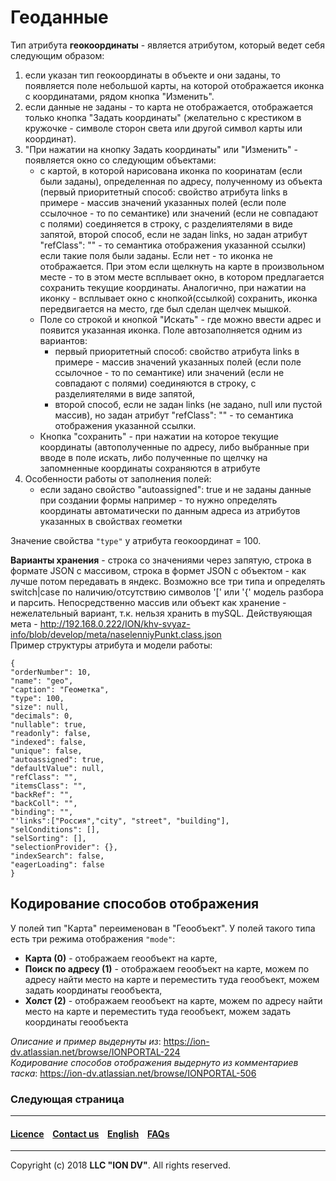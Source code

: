 # Геоданные

Тип атрибута **геокоординаты** - является атрибутом, который ведет себя следующим образом:

1. если указан тип геокоординаты в объекте и они заданы, то появляется поле небольшой карты, на которой отображается иконка с координатами, рядом кнопка "Изменить".
2. если данные не заданы - то карта не отображается, отображается только кнопка "Задать координаты" (желательно с крестиком в кружочке - символе сторон света или другой символ карты или координат).
3. "При нажатии на кнопку Задать координаты" или "Изменить" - появляется окно со следующим объектами:
    * с картой, в которой нарисована иконка по кооринатам (если были заданы), определенная по адресу, полученному из объекта (первый приоритетный способ: свойство атрибута links в примере - массив значений указанных полей (если поле ссылочное - то по семантике) или значений (если не совпадают с полями) соединяется в строку, с разделиятелями в виде запятой, второй способ, если не задан links, но задан атрибут "refClass": "" - то семантика отображения указанной ссылки) если такие поля были заданы. Если нет - то иконка не отображается. При этом если щелкнуть на карте в произвольном месте - то в этом месте всплывает окно, в котором предлагается сохранить текущие координаты. Аналогично, при нажатии на иконку - всплывает окно с кнопкой(ссылкой) сохранить, иконка передвигается на место, где был сделан щелчек мышкой.
    * Поле со строкой и кнопкой "Искать" - где можно ввести адрес и появится указанная иконка. Поле автозаполняется одним из вариантов:
       * первый приоритетный способ: свойство атрибута links в примере - массив значений указанных полей (если поле ссылочное - то по семантике) или значений (если не совпадают с полями) соединяются в строку, с разделиятелями в виде запятой,
       * второй способ, если не задан links (не задано, null или пустой массив), но задан атрибут "refClass": "" - то семантика отображения указанной ссылки.
    * Кнопка "сохранить" - при нажатии на которое текущие координаты (автополученные по адресу, либо выбранные при вводе в поле искать, либо полученные по щелчку на запомненные координаты сохраняются в атрибуте
4. Особенности работы от заполнения полей:
    * если задано свойство "autoassigned": true и не заданы данные при создании формы например - то нужно определять координаты автоматически по данным адреса из атрибутов указанных в свойствах геометки

Значение свойства `"type"` у атрибута геокоординат = 100.  

**Варианты хранения** - строка со значениями через запятую, строка в формате JSON с массивом, строка в формет JSON с объектом - как лучше потом передавать в яндекс. Возможно все три типа и определять switch|case по наличию/отсутствию символов '[' или '{' модель разбора и парсить. Непосредственно массив или объект как хранение - нежелательный вариант, т.к. нельзя хранить в mySQL. Действуяющая мета - http://192.168.0.222/ION/khv-svyaz-info/blob/develop/meta/naselenniyPunkt.class.json   
Пример структуры атрибута и модели работы: 
```
{
"orderNumber": 10,
"name": "geo",
"caption": "Геометка",
"type": 100,
"size": null,
"decimals": 0,
"nullable": true,
"readonly": false,
"indexed": false,
"unique": false,
"autoassigned": true, 
"defaultValue": null,
"refClass": "",
"itemsClass": "",
"backRef": "",
"backColl": "",
"binding": "",
"'links":["Россия","city", "street", "building"],
"selConditions": [],
"selSorting": [],
"selectionProvider": {},
"indexSearch": false,
"eagerLoading": false
}
```

## Кодирование способов отображения

У полей тип "Карта" переименован в "Геообъект". У полей такого типа есть три режима отображения `"mode"`:   

* **Карта (0)** - отображаем геообъект на карте,
* **Поиск по адресу (1)** - отображаем геообъект на карте, можем по адресу найти место на карте и переместить туда геообъект, можем задать координаты геообъекта, 
* **Холст (2)** - отображаем геообъект на карте, можем по адресу найти место на карте и переместить туда геообъект, можем задать координаты геообъекта

_Описание и пример выдернуты из_: https://ion-dv.atlassian.net/browse/IONPORTAL-224  
_Кодирование способов отображения выдернуто из комментариев таска_: https://ion-dv.atlassian.net/browse/IONPORTAL-506

### Следующая страница []()
--------------------------------------------------------------------------  


 #### [Licence](/LICENCE.md) &ensp;  [Contact us](https://iondv.com) &ensp;  [English](/README.md)   &ensp; [FAQs](/faqs.md)          



--------------------------------------------------------------------------  

Copyright (c) 2018 **LLC "ION DV"**.
All rights reserved. 